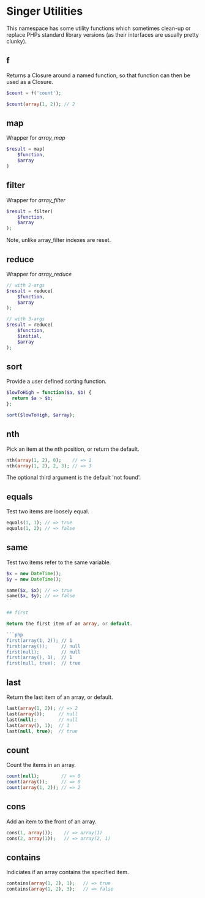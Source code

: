 
# Singer Utilities

This namespace has some utility functions which sometimes clean-up
or replace PHPs standard library versions (as their interfaces are
usually pretty clunky).

## f

Returns a Closure around a named function, so that function can then
be used as a Closure.

```php
$count = f('count');

$count(array(1, 2)); // 2
```

## map

Wrapper for *array_map*

```php
$result = map(
    $function,
    $array
)
```

## filter

Wrapper for *array_filter*

```php
$result = filter(
    $function,
    $array
);
```

Note, unlike array_filter indexes are reset.

## reduce

Wrapper for *array_reduce*

```php
// with 2-args
$result = reduce(
    $function,
    $array
);

// with 3-args
$result = reduce(
    $function,
    $initial,
    $array
);
```

## sort

Provide a user defined sorting function.

```php
$lowToHigh = function($a, $b) {
  return $a > $b;
};

sort($lowToHigh, $array);
```

## nth

Pick an item at the nth position, or return the default.

```php
nth(array(1, 2), 0);    // => 1
nth(array(1, 2), 2, 3); // => 3
```

The optional third argument is the default 'not found'.

## equals

Test two items are loosely equal.

```php
equals(1, 1); // => true
equals(1, 2); // => false
```

## same

Test two items refer to the same variable.

```php
$x = new DateTime();
$y = new DateTime();

same($x, $x); // => true
same($x, $y); // => false
``

## first

Return the first item of an array, or default.

```php
first(array(1, 2)); // 1
first(array());     // null
first(null);        // null
first(array(), 1);  // 1
first(null, true);  // true
```

## last

Return the last item of an array, or default.

```php
last(array(1, 2)); // => 2
last(array());     // null
last(null);        // null
last(array(), 1);  // 1
last(null, true);  // true
```

## count

Count the items in an array.

```php
count(null);        // => 0
count(array());     // => 0
count(array(1, 2)); // => 2
```

## cons

Add an item to the front of an array.

```php
cons(1, array());    // => array(1)
cons(2, array(1));   // => array(2, 1)
```

## contains

Indiciates if an array contains the specified item.

```php
contains(array(1, 2), 1);   // => true
contains(array(1, 2), 3);   // => false
```

